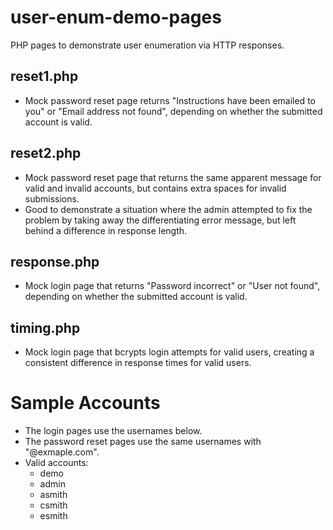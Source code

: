 # user-enum-demo-pages
PHP pages to demonstrate user enumeration via HTTP responses.

## reset1.php
* Mock password reset page returns "Instructions have been emailed to you" or "Email address not found", depending on whether the submitted account is valid.

## reset2.php
* Mock password reset page that returns the same apparent message for valid and invalid accounts, but contains extra spaces for invalid submissions.
* Good to demonstrate a situation where the admin attempted to fix the problem by taking away the differentiating error message, but left behind a difference in response length.

## response.php
* Mock login page that returns "Password incorrect" or "User not found", depending on whether the submitted account is valid.

## timing.php
* Mock login page that bcrypts login attempts for valid users, creating a consistent difference in response times for valid users.

# Sample Accounts
* The login pages use the usernames below.
* The password reset pages use the same usernames with "@exmaple.com".
* Valid accounts:
  - demo
  - admin
  - asmith
  - csmith
  - esmith
